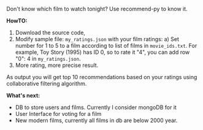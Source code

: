 Don't know which film to watch tonight? Use recommend-py to know it.

**HowTO:**

1) Download the source code,
2) Modify sample file: `my_ratings.json` with your film ratings:
  a) Set number for 1 to 5 to a film according to list of films in `movie_ids.txt`.
  For example, Toy Story (1995) has ID 0, so to rate it "4", you can add row "0": 4 in `my_ratings.json`.
3) More rating, more precise result.

As output you will get top 10 recommendations based on your ratings using collaborative filtering algorithm.

**What's next:**
- DB to store users and films. Currently I consider mongoDB for it
- User Interface for voting for a film
- New modern films, currently all films in db are below 2000 year.
